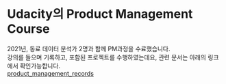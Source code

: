 # Udacity의 Product Management Course

2021년, 동료 데이터 분석가 2명과 함께 PM과정을 수료했습니다.  <br/>
강의를 들으며 기록하고, 포함된 프로젝트를 수행하였는데요, 관련 문서는 아래의 링크에서 확인가능합니다.  <br/>
[product_management_records](https://chalk-chartreuse-75a.notion.site/Data-Product-Manager-Lecture-Note-1719ef0f6ed24e5a88001e540652a2cc)
